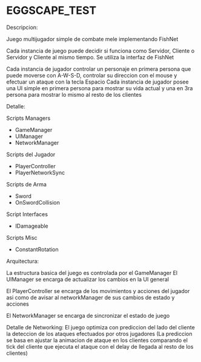 # EGGSCAPE_TEST

Descripcion:

Juego multijugador simple de combate mele implementando FishNet

Cada instancia de juego puede decidir si funciona como Servidor, Cliente o Servidor y Cliente al mismo tiempo. Se utiliza la interfaz de FishNet

Cada instancia de jugador controlar un personaje en primera persona que puede moverse con A-W-S-D, controlar su direccion con el mouse y efectuar un ataque con la tecla Espacio
Cada instancia de jugador posee una UI simple en primera persona para mostrar su vida actual y una en 3ra persona para mostrar lo mismo al resto de los clientes

Detalle:

Scripts Managers
 - GameManager
 - UIManager
 - NetworkManager

 Scripts del Jugador
 - PlayerController
 - PlayerNetworkSync

Scripts de Arma
- Sword
- OnSwordCollision

Script Interfaces
- IDamageable

 Scripts Misc
 - ConstantRotation

Arquitectura:

La estructura basica del juego es controlada por el GameManager
El UIManager se encarga de actualizar los cambios en la UI general

El PlayerController se encarga de los movimientos y acciones del jugador asi como de avisar al networkManager de sus cambios de estado y acciones

El NetworkManager se encarga de sincronizar el estado de juego

Detalle de Networking:
El juego optimiza con prediccion del lado del cliente la deteccion de los ataques efectuados por otros jugadores (La prediccion se basa en ajustar la animacion de ataque en los clientes comparando el tick del cliente que ejecuta el ataque con el delay de llegada al resto de los clientes)
